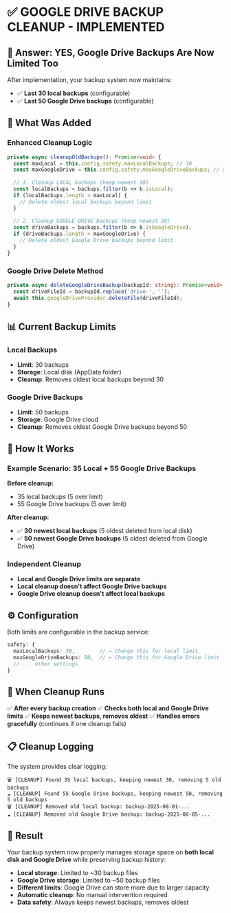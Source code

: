 # ✅ GOOGLE DRIVE BACKUP CLEANUP - IMPLEMENTED

## 🎯 **Answer: YES, Google Drive Backups Are Now Limited Too**

After implementation, your backup system now maintains:
- ✅ **Last 30 local backups** (configurable)
- ✅ **Last 50 Google Drive backups** (configurable)

## 🔧 **What Was Added**

### **Enhanced Cleanup Logic**
```typescript
private async cleanupOldBackups(): Promise<void> {
  const maxLocal = this.config.safety.maxLocalBackups; // 30
  const maxGoogleDrive = this.config.safety.maxGoogleDriveBackups; // 50
  
  // 1. Cleanup LOCAL backups (keep newest 30)
  const localBackups = backups.filter(b => b.isLocal);
  if (localBackups.length > maxLocal) {
    // Delete oldest local backups beyond limit
  }
  
  // 2. Cleanup GOOGLE DRIVE backups (keep newest 50)
  const driveBackups = backups.filter(b => b.isGoogleDrive);
  if (driveBackups.length > maxGoogleDrive) {
    // Delete oldest Google Drive backups beyond limit
  }
}
```

### **Google Drive Delete Method**
```typescript
private async deleteGoogleDriveBackup(backupId: string): Promise<void> {
  const driveFileId = backupId.replace('drive-', '');
  await this.googleDriveProvider.deleteFile(driveFileId);
}
```

## 📊 **Current Backup Limits**

### **Local Backups**
- **Limit**: 30 backups
- **Storage**: Local disk (AppData folder)
- **Cleanup**: Removes oldest local backups beyond 30

### **Google Drive Backups**
- **Limit**: 50 backups  
- **Storage**: Google Drive cloud
- **Cleanup**: Removes oldest Google Drive backups beyond 50

## 🎯 **How It Works**

### **Example Scenario: 35 Local + 55 Google Drive Backups**

**Before cleanup:**
- 35 local backups (5 over limit)
- 55 Google Drive backups (5 over limit)

**After cleanup:**
- ✅ **30 newest local backups** (5 oldest deleted from local disk)
- ✅ **50 newest Google Drive backups** (5 oldest deleted from Google Drive)

### **Independent Cleanup**
- **Local and Google Drive limits are separate**
- **Local cleanup doesn't affect Google Drive backups**
- **Google Drive cleanup doesn't affect local backups**

## ⚙️ **Configuration**

Both limits are configurable in the backup service:

```typescript
safety: {
  maxLocalBackups: 30,        // ← Change this for local limit
  maxGoogleDriveBackups: 50,  // ← Change this for Google Drive limit
  // ... other settings
}
```

## 🔄 **When Cleanup Runs**

✅ **After every backup creation**
✅ **Checks both local and Google Drive limits**
✅ **Keeps newest backups, removes oldest**
✅ **Handles errors gracefully** (continues if one cleanup fails)

## 📋 **Cleanup Logging**

The system provides clear logging:
```
🗑️ [CLEANUP] Found 35 local backups, keeping newest 30, removing 5 old backups
☁️ [CLEANUP] Found 55 Google Drive backups, keeping newest 50, removing 5 old backups
🗑️ [CLEANUP] Removed old local backup: backup-2025-08-01-...
☁️ [CLEANUP] Removed old Google Drive backup: backup-2025-08-05-...
```

## 🎉 **Result**

Your backup system now properly manages storage space on **both local disk and Google Drive** while preserving backup history:

- **Local storage**: Limited to ~30 backup files
- **Google Drive storage**: Limited to ~50 backup files  
- **Different limits**: Google Drive can store more due to larger capacity
- **Automatic cleanup**: No manual intervention required
- **Data safety**: Always keeps newest backups, removes oldest
